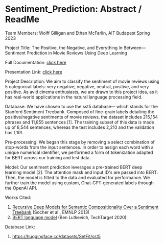 # Sentiment_Prediction: Abstract / ReadMe

Team Members: Wolff Gilligan and Ethan McFarlin, AIT Budapest Spring 2023

Project Title: The Positive, the Negative, and Everything In Between— Sentiment Prediction in Movie Reviews Using Deep Learning

Full Documentation: [click here](https://docs.google.com/document/d/1JGz4GjbxrzFUUXuc9B2sKRmqLz6bmyH9sU8HfGTQ8SM/edit?usp=sharing)

Presentation Link: [click here](https://docs.google.com/presentation/d/1supNDNH-lGQWGH6QKr9jTHkWpu9eR1Y9/edit?usp=sharing&ouid=117979881791114394248&rtpof=true&sd=true)

Project Description: We aim to classify the sentiment of movie reviews using 5 categorical labels: very negative, negative, neutral, positive, and very positive. As avid cinema enthusiasts, we are drawn to this project idea, as it has real-world applications in the natural language processing field.  

Database: We have chosen to use the sst5 database— which stands for the Stanford Sentiment Treebank. Composed of fine-grain labels detailing the positive/negative sentiments of movie reviews, the dataset includes 215,154 phrases and 11,855 sentences [1]. The training subset of this data is made up of 8,544 sentences, whereas the test includes 2,210 and the validation has 1,101.

Pre-processing: We began this stage by removing a select combination of stop-words from the input sentences. In order to assign each word with a unique numerical identifier, we performed a form of tokenization adapted for BERT across our training and test data. 

Model: Our sentiment prediction leverages a pre-trained BERT deep learning model [2]. The attention mask and input ID's are passed into BERT. Then, the model is fitted to the data and evaluated for performance. We further train the model using custom, Chat-GPT-generated labels through the OpenAI API.

Works Cited:

1. [Recursive Deep Models for Semantic Compositionality Over a Sentiment Treebank](https://aclanthology.org/D13-1170) (Socher et al., EMNLP 2013)
2. [BERT language model](https://www.techtarget.com/searchenterpriseai/definition/BERT-language-model) (Ben Lutkevich, TechTarget 2020)

Database Link:

1. https://huggingface.co/datasets/SetFit/sst5
